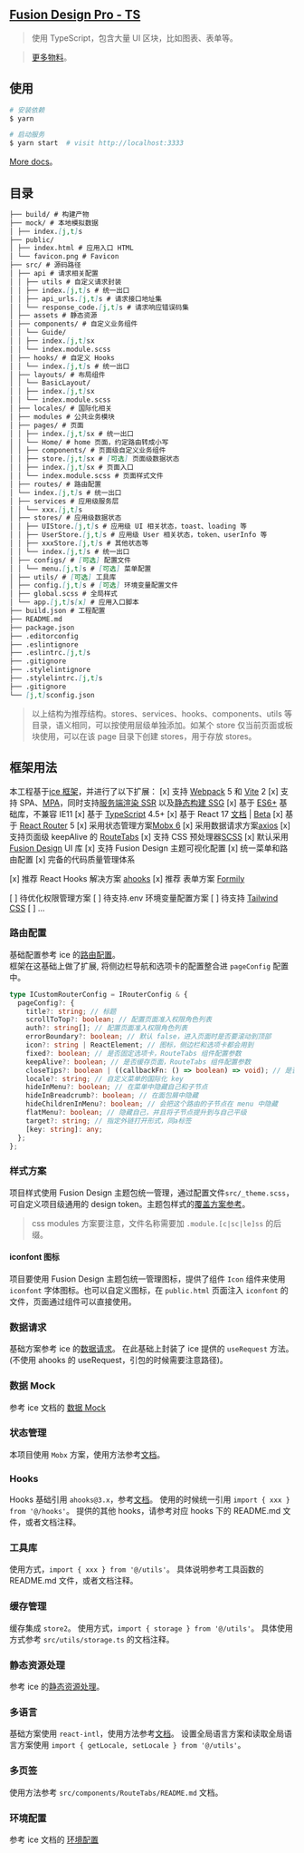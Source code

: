 ## [Fusion Design Pro - TS](https://fusion.design/mc/detail/728#/form/flow)

> 使用 TypeScript，包含大量 UI 区块，比如图表、表单等。

> [更多物料](https://fusion.design/mc)。

## 使用

```bash
# 安装依赖
$ yarn

# 启动服务
$ yarn start  # visit http://localhost:3333
```

[More docs](https://ice.work/docs/guide/about)。

## 目录

```md
├── build/ # 构建产物
├── mock/ # 本地模拟数据
│ ├── index.[j,t]s
├── public/
│ ├── index.html # 应用入口 HTML
│ └── favicon.png # Favicon
├── src/ # 源码路径
│ ├── api # 请求相关配置
│ │ ├── utils # 自定义请求封装
│ │ ├── index.[j,t]s # 统一出口
│ │ ├── api_urls.[j,t]s # 请求接口地址集
│ │ └── response_code.[j,t]s # 请求响应错误码集
│ ├── assets # 静态资源
│ ├── components/ # 自定义业务组件
│ │ └── Guide/
│ │ ├── index.[j,t]sx
│ │ └── index.module.scss
│ ├── hooks/ # 自定义 Hooks
│ │ └── index.[j,t]s # 统一出口
│ ├── layouts/ # 布局组件
│ │ └── BasicLayout/
│ │ ├── index.[j,t]sx
│ │ └── index.module.scss
│ ├── locales/ # 国际化相关
│ ├── modules # 公共业务模块
│ ├── pages/ # 页面
│ │ ├── index.[j,t]sx # 统一出口
│ │ └── Home/ # home 页面，约定路由转成小写
│ │ ├── components/ # 页面级自定义业务组件
│ │ ├── store.[j,t]sx # [可选] 页面级数据状态
│ │ ├── index.[j,t]sx # 页面入口
│ │ └── index.module.scss # 页面样式文件
│ ├── routes/ # 路由配置
│ └── index.[j,t]s # 统一出口
│ ├── services # 应用级服务层
│ │ └── xxx.[j,t]s
│ ├── stores/ # 应用级数据状态
│ │ ├── UIStore.[j,t]s # 应用级 UI 相关状态，toast、loading 等
│ │ ├── UserStore.[j,t]s # 应用级 User 相关状态，token、userInfo 等
│ │ ├── xxxStore.[j,t]s # 其他状态等
│ │ └── index.[j,t]s # 统一出口
│ ├── configs/ # [可选] 配置文件
│ │ └── menu.[j,t]s # [可选] 菜单配置
│ ├── utils/ # [可选] 工具库
│ ├── config.[j,t]s # [可选] 环境变量配置文件
│ ├── global.scss # 全局样式
│ └── app.[j,t]s[x] # 应用入口脚本
├── build.json # 工程配置
├── README.md
├── package.json
├── .editorconfig
├── .eslintignore
├── .eslintrc.[j,t]s
├── .gitignore
├── .stylelintignore
├── .stylelintrc.[j,t]s
├── .gitignore
└── [j,t]sconfig.json
```

> 以上结构为推荐结构。stores、services、hooks、components、utils 等目录，语义相同，可以按使用层级单独添加。如某个 store 仅当前页面或板块使用，可以在该 page 目录下创建 stores，用于存放 stores。

## 框架用法

本工程基于[ice 框架](https://ice.work/)，并进行了以下扩展：
[x] 支持 [Webpack](https://webpack.docschina.org/) 5 和 [Vite](https://vitejs.cn/) 2
[x] 支持 SPA、[MPA](https://ice.work/docs/guide/advanced/mpa)，同时支持[服务端渲染 SSR](https://ice.work/docs/guide/advanced/ssr) 以及[静态构建 SSG](https://ice.work/docs/guide/advanced/ssg)
[x] 基于 [ES6+](https://es6.ruanyifeng.com/) 基础库，不兼容 IE11
[x] 基于 [TypeScript](https://www.typescriptlang.org/zh/) 4.5+
[x] 基于 React 17 [文档](https://zh-hans.reactjs.org/) | [Beta](https://beta.reactjs.org/)
[x] 基于 [React Router](https://reactrouter.com/) 5
[x] 采用状态管理方案[Mobx 6](https://zh.mobx.js.org/)
[x] 采用数据请求方案[axios](http://www.axios-js.com/)
[x] 支持页面级 keepAlive 的 [RouteTabs](./src/components/RouteTabs/README.md)
[x] 支持 CSS 预处理器[SCSS](https://sass-lang.com/)
[x] 默认采用 [Fusion Design](https://fusion.design/pc/?themeid=2) UI 库
[x] 支持 Fusion Design 主题可视化配置
[x] 统一菜单和路由配置
[x] 完备的代码质量管理体系

[x] 推荐 React Hooks 解决方案 [ahooks](https://ahooks.js.org/zh-CN)
[x] 推荐 表单方案 [Formily](https://formilyjs.org/zh-CN)

[ ] 待优化权限管理方案
[ ] 待支持.env 环境变量配置方案
[ ] 待支持 [Tailwind CSS](https://www.tailwindcss.cn/)
[ ] ...

### 路由配置

基础配置参考 ice 的[路由配置](https://ice.work/docs/guide/basic/router)。  
框架在这基础上做了扩展, 将侧边栏导航和选项卡的配置整合进 `pageConfig` 配置中。

```ts
type ICustomRouterConfig = IRouterConfig & {
  pageConfig?: {
    title?: string; // 标题
    scrollToTop?: boolean; // 配置页面准入权限角色列表
    auth?: string[]; // 配置页面准入权限角色列表
    errorBoundary?: boolean; // 默认 false，进入页面时是否要滚动到顶部
    icon?: string | ReactElement; // 图标，侧边栏和选项卡都会用到
    fixed?: boolean; // 是否固定选项卡，RouteTabs 组件配置参数
    keepAlive?: boolean; // 是否缓存页面，RouteTabs 组件配置参数
    closeTips?: boolean | ((callbackFn: () => boolean) => void); // 是否需要关闭提示， RouteTabs 组件配置参数
    locale?: string; // 自定义菜单的国际化 key
    hideInMenu?: boolean; // 在菜单中隐藏自己和子节点
    hideInBreadcrumb?: boolean; // 在面包屑中隐藏
    hideChildrenInMenu?: boolean; // 会把这个路由的子节点在 menu 中隐藏
    flatMenu?: boolean; // 隐藏自己，并且将子节点提升到与自己平级
    target?: string; // 指定外链打开形式，同a标签
    [key: string]: any;
  };
};
```

### 样式方案

项目样式使用 Fusion Design 主题包统一管理，通过配置文件`src/_theme.scss`，可自定义项目级通用的 design token。主题包样式的[覆盖方案参考](https://ice.work/docs/plugin/list/fusion)。

> css modules 方案要注意，文件名称需要加 `.module.[c|sc|le]ss` 的后缀。

#### iconfont 图标

项目要使用 Fusion Design 主题包统一管理图标，提供了组件 `Icon` 组件来使用 `iconfont` 字体图标。也可以自定义图标，在 `public.html` 页面注入 `iconfont` 的文件，页面通过组件可以直接使用。

### 数据请求

基础方案参考 ice 的[数据请求](https://ice.work/docs/guide/basic/request/)。
在此基础上封装了 ice 提供的 `useRequest` 方法。(不使用 ahooks 的 useRequest，引包的时候需要注意路径)。

### 数据 Mock

参考 ice 文档的 [数据 Mock](https://ice.work/docs/guide/advanced/mock)

### 状态管理

本项目使用 `Mobx` 方案，使用方法参考[文档](https://zh.mobx.js.org/README.html)。

### Hooks

Hooks 基础引用 `ahooks@3.x`，参考[文档](https://ahooks.js.org/zh-CN)。
使用的时候统一引用 `import { xxx } from '@/hooks'`。
提供的其他 hooks，请参考对应 hooks 下的 README.md 文件，或者文档注释。

### 工具库

使用方式，`import { xxx } from '@/utils'`。
具体说明参考工具函数的 README.md 文件，或者文档注释。

### 缓存管理

缓存集成 `store2`。
使用方式，`import { storage } from '@/utils'`。
具体使用方式参考 `src/utils/storage.ts` 的文档注释。

### 静态资源处理

参考 ice 的[静态资源处理](https://ice.work/docs/guide/basic/assets)。

### 多语言

基础方案使用 `react-intl`，使用方法参考[文档](https://formatjs.io/docs/react-intl)。
设置全局语言方案和读取全局语言方案使用 `import { getLocale, setLocale } from '@/utils'`。

### 多页签

使用方法参考 `src/components/RouteTabs/README.md` 文档。

### 环境配置

参考 ice 文档的 [环境配置](https://ice.work/docs/guide/basic/config)
